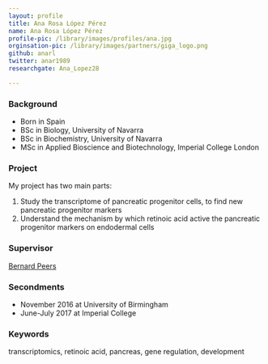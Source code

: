 ```yaml
---
layout: profile
title: Ana Rosa López Pérez
name: Ana Rosa López Pérez
profile-pic: /library/images/profiles/ana.jpg
orginsation-pic: /library/images/partners/giga_logo.png
github: anarl
twitter: anar1989
researchgate: Ana_Lopez28

---
```

### Background
-   Born in Spain
-   BSc in Biology, University of Navarra
-   BSc in Biochemistry, University of Navarra
-   MSc in Applied Bioscience and Biotechnology, Imperial College London

### Project
My project has two main parts:
1.   Study the transcriptome of pancreatic progenitor cells, to find new pancreatic progenitor markers
2.   Understand the mechanism by which retinoic acid active the pancreatic progenitor markers on endodermal cells

### Supervisor
[Bernard Peers](http://www.giga.uliege.be/cms/c_25784/fr/zebrafish-development-and-disease-models-laboratory-home)

### Secondments
-   November 2016 at University of Birmingham
-   June-July 2017 at Imperial College

### Keywords
transcriptomics, retinoic acid, pancreas, gene regulation, development
